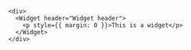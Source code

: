     <div>
      <Widget header="Widget header">
        <p style={{ margin: 0 }}>This is a widget</p>
      </Widget>
    </div>
